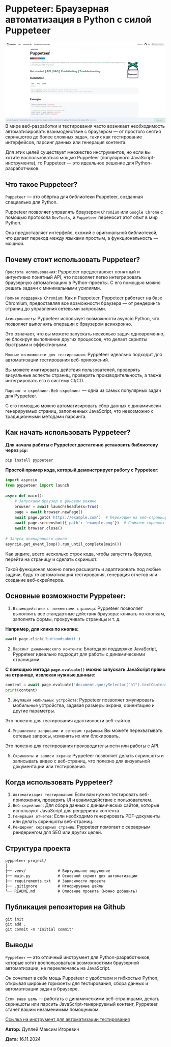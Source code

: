 # Puppeteer: Браузерная автоматизация в Python с силой Puppeteer

![puppeteer](image.png)
В мире веб-разработки и тестирования часто возникает необходимость автоматизировать взаимодействие с браузером — от простого снятия скриншотов до более сложных задач, таких как тестирование интерфейсов, парсинг данных или генерация контента.

Для этих целей существует множество инструментов, но если вы хотите воспользоваться мощью Puppeteer (популярного JavaScript-инструмента), то Puppeteer — это идеальное решение для Python-разработчиков.

## Что такое Puppeteer?

`Puppeteer` — это обёртка для библиотеки Puppeteer, созданная специально для Python.

Puppeteer позволяет управлять браузером `Chromium` или `Google Chrome` с помощью протокола `DevTools`, и `Puppeteer` переносит этот опыт в мир Python.

Она предоставляет интерфейс, схожий с оригинальной библиотекой, что делает переход между языками простым, а функциональность — мощной.

## Почему стоит использовать Puppeteer?

`Простота использования`: Pyppeteer предоставляет понятный и интуитивно понятный API, что позволяет легко интегрировать браузерную автоматизацию в Python-проекты. С его помощью можно решать задачи с минимальными усилиями.

`Полная поддержка Chromium`: Как и Puppeteer, Pyppeteer работает на базе Chromium, предоставляя все возможности браузера — от рендеринга страниц до управления сетевыми запросами.

`Асинхронность`: Pyppeteer использует возможности asyncio Python, что позволяет выполнять операции с браузером асинхронно.

Это означает, что вы можете запускать несколько задач одновременно, не блокируя выполнение других процессов, что делает скрипты быстрыми и эффективными.

`Мощные возможности для тестирования`: Pyppeteer идеально подходит для автоматизации тестирования веб-приложений.

Вы можете имитировать действия пользователей, проверять визуальные аспекты страниц, проверять производительность, а также интегрировать его в систему CI/CD.

`Парсинг и скрейпинг`: `Веб-скрейпинг` — одна из самых популярных задач для Pyppeteer.

С его помощью можно автоматизировать сбор данных с динамически генерируемых страниц, заполненных JavaScript, что невозможно с традиционными методами парсинга.

## Как начать использовать Pyppeteer?

**Для начала работы с Pyppeteer достаточно установить библиотеку через `pip`:**

```python
pip install pyppeteer
```

**Простой пример кода, который демонстрирует работу с Pyppeteer:**

```python
import asyncio
from pyppeteer import launch

async def main():
    # Запускаем браузер в фоновом режиме
    browser = await launch(headless=True)
    page = await browser.newPage()
    await page.goto('https://example.com')  # Переходим на веб-страницу
    await page.screenshot({'path': 'example.png'})  # Снимаем скриншот
    await browser.close()

# Запуск асинхронного цикла
asyncio.get_event_loop().run_until_complete(main())
```

Как видите, всего несколько строк кода, чтобы запустить браузер, перейти на страницу и сделать скриншот.

Такой функционал можно легко расширять и адаптировать под любые задачи, будь то автоматизация тестирования, генерация отчетов или создание веб-скрейперов.

## Основные возможности Pyppeteer:

1. `Взаимодействие с элементами страницы`: Pyppeteer позволяет выполнять все стандартные действия браузера: кликать по кнопкам, заполнять формы, прокручивать страницы и т. д.

**Например, для клика по кнопке:**

```python
await page.click('button#submit')
```

2. `Парсинг динамического контента`: Благодаря поддержке JavaScript, Pyppeteer идеально подходит для работы с динамическими страницами.

**С помощью метода `page.evaluate()` можно запускать JavaScript прямо на странице, извлекая нужные данные:**

```python
content = await page.evaluate('document.querySelector("h1").textContent')
print(content)
```

3. `Эмуляция мобильных устройств`: Pyppeteer позволяет эмулировать мобильные устройства, задавая размеры экрана, ориентацию и другие параметры. 

Это полезно для тестирования адаптивности веб-сайтов.

4. `Управление запросами и сетевым трафиком`: Вы можете перехватывать сетевые запросы, изменять их или блокировать.

Это полезно для тестирования производительности или работы с API.

5. `Скриншоты и записи экрана`: Pyppeteer позволяет делать скриншоты и записывать видео с веб-страниц, что полезно для визуальной документации или тестирования.

## Когда использовать Pyppeteer?

1. `Автоматизация тестирования`: Если вам нужно тестировать веб-приложения, проверять UI и взаимодействие с пользователем.
2. `Веб-скрейпинг`: Для сбора данных с динамических сайтов, которые используют JavaScript для рендеринга контента.
3. `Генерация отчетов`: Если необходимо генерировать PDF-документы или делать скриншоты веб-страниц.
4. `Рендеринг серверных страниц`: Pyppeteer помогает с серверным рендерингом для SEO или других целей.

## Cтруктура проекта

```
pyppeteer-project/
│
├── venv/              # Виртуальное окружение
├── main.py            # Основной скрипт для автоматизации
├── requirements.txt   # Зависимости проекта
├── .gitignore         # Игнорируемые файлы
└── README.md          # Описание проекта (можно добавить)
```

## Публикация репозитория на Github

```
git init
git add .
git commit -m "Initial commit"
```

## Выводы

`Pyppeteer` — это отличный инструмент для Python-разработчиков, которые хотят воспользоваться возможностями браузерной автоматизации, не переключаясь на JavaScript.

Он сочетает в себе мощь Puppeteer с удобством и гибкостью Python, открывая широкие горизонты для тестирования, сбора данных и автоматизации задач в браузере.

`Если ваша цель` — работать с динамическими веб-страницами, делать скриншоты или парсить JavaScript-генерируемый контент, Pyppeteer станет вашим незаменимым помощником.

[Ссылка на инструмент для автоматизации тестирования](https://github.com/pyppeteer/pyppeteer)

**Автор:** Дуплей Максим Игоревич

**Дата:** 16.11.2024
